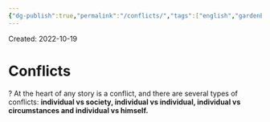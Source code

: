 ```yaml
---
{"dg-publish":true,"permalink":"/conflicts/","tags":["english","gardenEntry"]}
---
```


Created: 2022-10-19

# Conflicts
?
At the heart of any story is a conflict, and there are several types of conflicts: **individual vs society, individual vs individual, individual vs circumstances and individual vs himself.**
<!--SR:!2022-11-16,18,250-->